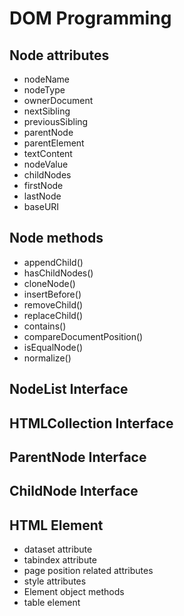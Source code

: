 # DOM Programming

## Node attributes

* nodeName
* nodeType
* ownerDocument
* nextSibling
* previousSibling
* parentNode
* parentElement
* textContent
* nodeValue
* childNodes
* firstNode
* lastNode
* baseURI


## Node methods

* appendChild()
* hasChildNodes()
* cloneNode()
* insertBefore()
* removeChild()
* replaceChild()
* contains()
* compareDocumentPosition()
* isEqualNode()
* normalize()

## NodeList Interface

## HTMLCollection Interface

## ParentNode Interface

## ChildNode Interface

## HTML Element

* dataset attribute
* tabindex attribute
* page position related attributes
* style attributes
* Element object methods
* table element
